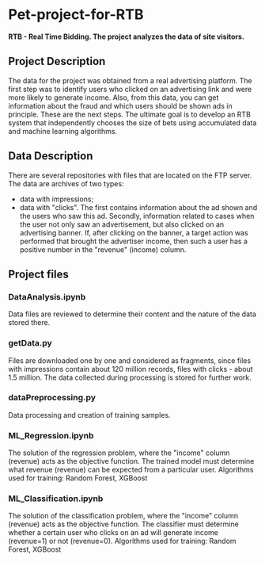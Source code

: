 # Pet-project-for-RTB
**RTB - Real Time Bidding. 
The project analyzes the data of site visitors.** 

## Project Description
The data for the project was obtained from a real advertising platform. The first step was to identify users who clicked on an advertising link and were more likely to generate income. Also, from this data, you can get information about the fraud and which users should be shown ads in principle. These are the next steps.
The ultimate goal is to develop an RTB system that independently chooses the size of bets using accumulated data and machine learning algorithms.

## Data Description
There are several repositories with files that are located on the FTP server.
The data are archives of two types:
- data with impressions;
- data with "clicks".
The first contains information about the ad shown and the users who saw this ad.
Secondly, information related to cases when the user not only saw an advertisement, but also clicked on an advertising banner. If, after clicking on the banner, a target action was performed that brought the advertiser income, then such a user has a positive number in the "revenue" (income) column.

## Project files

### DataAnalysis.ipynb 
Data files are reviewed to determine their content and the nature of the data stored there.
	
### getData.py 
Files are downloaded one by one and considered as fragments, since files with impressions contain about 120 million records, files with clicks - about 1.5 million. The data collected during processing is stored for further work.

### dataPreprocessing.py
Data processing and creation of training samples.

### ML_Regression.ipynb 
The solution of the regression problem, where the "income" column (revenue) acts as the objective function. The trained model must determine what revenue (revenue) can be expected from a particular user.
Algorithms used for training: Random Forest, XGBoost

### ML_Classification.ipynb 
The solution of the classification problem, where the "income" column (revenue) acts as the objective function.
The classifier must determine whether a certain user who clicks on an ad will generate income (revenue=1) or not (revenue=0).
Algorithms used for training: Random Forest, XGBoost
